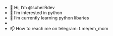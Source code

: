 - 👋 Hi, I’m @soheilRdev
- 👀 I’m interested in python
- 🌱 I’m currently learning python libaries
- 
- 📫 How to reach me on telegram: t.me/em_mom

<!---
soheilRdev/soheilRdev is a ✨ special ✨ repository because its `README.md` (this file) appears on your GitHub profile.
You can click the Preview link to take a look at your changes.
--->
